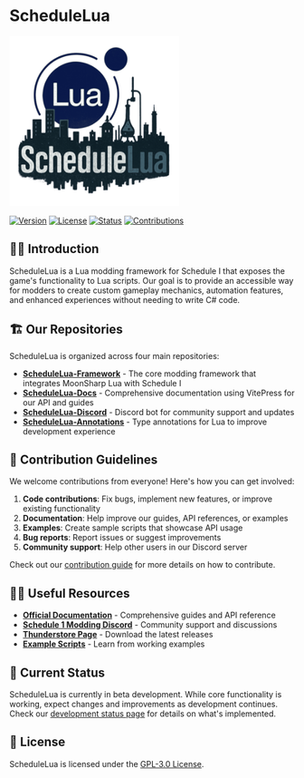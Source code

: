 # ScheduleLua

<img src="https://raw.githubusercontent.com/ScheduleLua/ScheduleLua-Framework/main/logo.png" alt="ScheduleLua Logo" width="300">

[![Version](https://img.shields.io/badge/version-0.1.6-blue.svg)](https://thunderstore.io/c/schedule-i/p/ScheduleLua/ScheduleLua/versions/)
[![License](https://img.shields.io/badge/license-GPL--3.0-blue.svg)](https://github.com/ScheduleLua/ScheduleLua-Framework/blob/main/LICENSE)
[![Status](https://img.shields.io/badge/status-beta-orange.svg)](https://schedulelua.github.io/ScheduleLua-Docs/guide/development-status.html)
[![Contributions](https://img.shields.io/badge/contributions-welcome-brightgreen.svg)](https://schedulelua.github.io/ScheduleLua-Docs/guide/contributing.html)

## 🙋‍♀️ Introduction

ScheduleLua is a Lua modding framework for Schedule I that exposes the game's functionality to Lua scripts. Our goal is to provide an accessible way for modders to create custom gameplay mechanics, automation features, and enhanced experiences without needing to write C# code.

## 🏗️ Our Repositories

ScheduleLua is organized across four main repositories:

- **[ScheduleLua-Framework](https://github.com/ScheduleLua/ScheduleLua-Framework)** - The core modding framework that integrates MoonSharp Lua with Schedule I
- **[ScheduleLua-Docs](https://github.com/ScheduleLua/ScheduleLua-Docs)** - Comprehensive documentation using VitePress for our API and guides
- **[ScheduleLua-Discord](https://github.com/ScheduleLua/ScheduleLua-Discord)** - Discord bot for community support and updates
- **[ScheduleLua-Annotations](https://github.com/ScheduleLua/ScheduleLua-Annotations)** - Type annotations for Lua to improve development experience

## 🌈 Contribution Guidelines

We welcome contributions from everyone! Here's how you can get involved:

1. **Code contributions**: Fix bugs, implement new features, or improve existing functionality
2. **Documentation**: Help improve our guides, API references, or examples
3. **Examples**: Create sample scripts that showcase API usage
4. **Bug reports**: Report issues or suggest improvements
5. **Community support**: Help other users in our Discord server

Check out our [contribution guide](https://schedulelua.github.io/ScheduleLua-Docs/guide/contributing.html) for more details on how to contribute.

## 👩‍💻 Useful Resources

- **[Official Documentation](https://schedulelua.github.io/ScheduleLua-Docs/)** - Comprehensive guides and API reference
- **[Schedule 1 Modding Discord](https://discord.gg/schedulelua)** - Community support and discussions
- **[Thunderstore Page](https://thunderstore.io/c/schedule-i/p/ScheduleLua/ScheduleLua/)** - Download the latest releases
- **[Example Scripts](https://github.com/ScheduleLua/ScheduleLua-Framework/tree/main/Resources)** - Learn from working examples

## 🚀 Current Status

ScheduleLua is currently in beta development. While core functionality is working, expect changes and improvements as development continues. Check our [development status page](https://schedulelua.github.io/ScheduleLua-Docs/guide/development-status.html) for details on what's implemented.

## 📝 License

ScheduleLua is licensed under the [GPL-3.0 License](https://github.com/ScheduleLua/ScheduleLua-Framework/blob/main/LICENSE).
